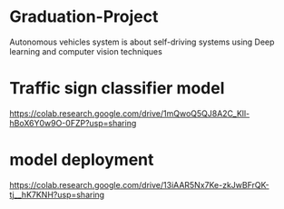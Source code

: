 # Graduation-Project
Autonomous vehicles system is about self-driving systems using Deep learning and computer vision techniques 
# Traffic sign classifier model
https://colab.research.google.com/drive/1mQwoQ5QJ8A2C_Kll-hBoX6Y0w9O-0FZP?usp=sharing
# model deployment
https://colab.research.google.com/drive/13iAAR5Nx7Ke-zkJwBFrQK-tj__hK7KNH?usp=sharing
